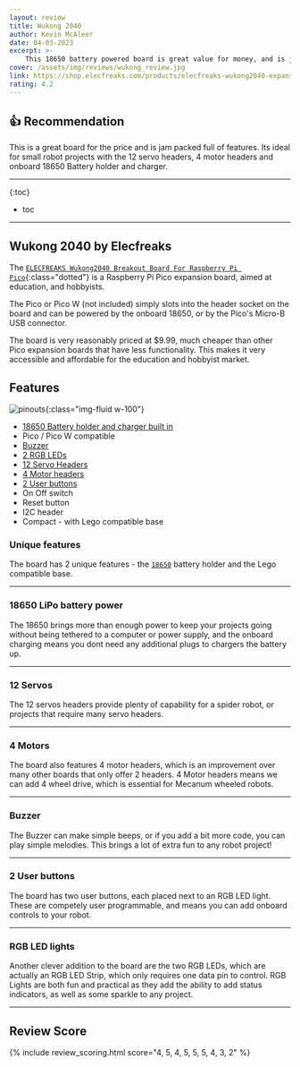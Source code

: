 ```yaml
---
layout: review
title: Wukong 2040
author: Kevin McAleer
date: 04-03-2023
excerpt: >-
    This 18650 battery powered board is great value for money, and is jam packed full of features; ideal for small robot projects.
cover: /assets/img/reviews/wukong_review.jpg
link: https://shop.elecfreaks.com/products/elecfreaks-wukong2040-expansion-board-adapter-for-raspberry-pi-pico
rating: 4.2
---
```


## 👍 Recommendation

This is a great board for the price and is jam packed full of features. Its ideal for small robot projects with the 12 servo headers, 4 motor headers and onboard 18650 Battery holder and charger.

---

{:toc}
* toc

---

## Wukong 2040 by Elecfreaks

The [`ELECFREAKS Wukong2040 Breakout Board For Raspberry Pi Pico`](https://shop.elecfreaks.com/products/elecfreaks-wukong2040-expansion-board-adapter-for-raspberry-pi-pico){:class="dotted"} is a Raspberry Pi Pico expansion board, aimed at education, and hobbyists.

The Pico or Pico W (not included) simply slots into the header socket on the board and can be powered by the onboard 18650, or by the Pico's Micro-B USB connector.

The board is very reasonably priced at $9.99, much cheaper than other Pico expansion boards that have less functionality. This makes it very accessible and affordable for the education and hobbyist market.

## Features

![pinouts](/assets/img/reviews/wukong_pinouts.webp){:class="img-fluid w-100"}

* [18650 Battery holder and charger built in](#18650-lipo-battery-power)
* Pico / Pico W compatible
* [Buzzer](#buzzer)
* [2 RGB LEDs](#rgb-led-lights)
* [12 Servo Headers](#12-servos)
* [4 Motor headers](#4-motors)
* [2 User buttons](#2-user-buttons)
* On Off switch
* Reset button
* I2C header
* Compact - with Lego compatible base

### Unique features

The board has 2 unique features - the [`18650`](/resources/glossary#18650) battery holder and the Lego compatible base.

---

### 18650 LiPo battery power

The 18650 brings more than enough power to keep your projects going without being tethered to a computer or power supply, and the onboard charging means you dont need any additional plugs to chargers the battery up.

---

### 12 Servos

The 12 servos headers provide plenty of capability for a spider robot, or projects that require many servo headers.

---

### 4 Motors

The board also features 4 motor headers, which is an improvement over many other boards that only offer 2 headers.
4 Motor headers means we can add 4 wheel drive, which is essential for Mecanum wheeled robots.

---

### Buzzer

The Buzzer can make simple beeps, or if you add a bit more code, you can play simple melodies. This brings a lot of extra fun to any robot project!

---

### 2 User buttons

The board has two user buttons, each placed next to an RGB LED light. These are competely user programmable, and means you can add onboard controls to your robot. 

---

### RGB LED lights

Another clever addition to the board are the two RGB LEDs, which are actually an RGB LED Strip, which only requires one data pin to control. RGB Lights are both fun and practical as they add the ability to add status indicators, as well as some sparkle to any project.

---

## Review Score

{% include review_scoring.html score="4, 5, 4, 5, 5, 5, 4, 3, 2" %}
